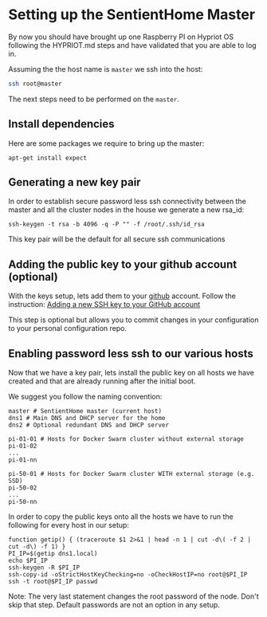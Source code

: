 # Setting up the SentientHome Master

By now you should have brought up one Raspberry PI on Hypriot OS following the
HYPRIOT.md steps and have validated that you are able to log in.

Assuming the the host name is `master` we ssh into the host:

```bash
ssh root@master
```

The next steps need to be performed on the `master`.

## Install dependencies

Here are some packages we require to bring up the master:

```shell
apt-get install expect
```

## Generating a new key pair

In order to establish secure password less ssh connectivity between the master
and all the cluster nodes in the house we generate a new rsa_id:

```shell
ssh-keygen -t rsa -b 4096 -q -P "" -f /root/.ssh/id_rsa
```

This key pair will be the default for all secure ssh communications

## Adding the public key to your github account (optional)

With the keys setup, lets add them to your [github](https://github.com) account.
Follow the instruction: [Adding a new SSH key to your GitHub account](https://help.github.com/articles/adding-a-new-ssh-key-to-your-github-account/)

This step is optional but allows you to commit changes in your configuration to
your personal configuration repo.

## Enabling password less ssh to our various hosts

Now that we have a key pair, lets install the public key on all hosts we have
created and that are already running after the initial boot.

We suggest you follow the naming convention:

```shell
master # SentientHome master (current host)
dns1 # Main DNS and DHCP server for the home
dns2 # Optional redundant DNS and DHCP server

pi-01-01 # Hosts for Docker Swarm cluster without external storage
pi-01-02
...
pi-01-nn

pi-50-01 # Hosts for Docker Swarm cluster WITH external storage (e.g. SSD)
pi-50-02
...
pi-50-nn
```

In order to copy the public keys onto all the hosts we have to run the following
for every host in our setup:

```shell
function getip() { (traceroute $1 2>&1 | head -n 1 | cut -d\( -f 2 | cut -d\) -f 1) }
PI_IP=$(getip dns1.local)
echo $PI_IP
ssh-keygen -R $PI_IP
ssh-copy-id -oStrictHostKeyChecking=no -oCheckHostIP=no root@$PI_IP
ssh -t root@$PI_IP passwd
```

Note: The very last statement changes the root password of the node. Don't skip
that step. Default passwords are not an option in any setup.
